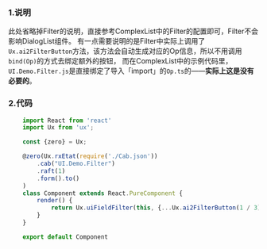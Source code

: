 ### 1.说明

此处省略掉Filter的说明，直接参考ComplexList中的Filter的配置即可，Filter不会影响DialogList组件。
有一点需要说明的是Filter中实际上调用了`Ux.ai2FilterButton`方法，该方法会自动生成对应的Op信息，所以不用调用`bind(Op)`的方式去绑定额外的按钮，
而在ComplexList中的示例代码里，`UI.Demo.Filter.js`是直接绑定了导入「import」的`Op.ts`的——**实际上这是没有必要的**。

### 2.代码

```javascript
    import React from 'react'
    import Ux from 'ux';

    const {zero} = Ux;

    @zero(Ux.rxEtat(require('./Cab.json'))
        .cab("UI.Demo.Filter")
        .raft(1)
        .form().to()
    )
    class Component extends React.PureComponent {
        render() {
            return Ux.uiFieldFilter(this, {...Ux.ai2FilterButton(1 / 3)}, 1)
        }
    }

    export default Component
 ```